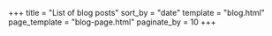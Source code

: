 +++
title = "List of blog posts"
sort_by = "date"
template = "blog.html"
page_template = "blog-page.html"
paginate_by = 10
+++